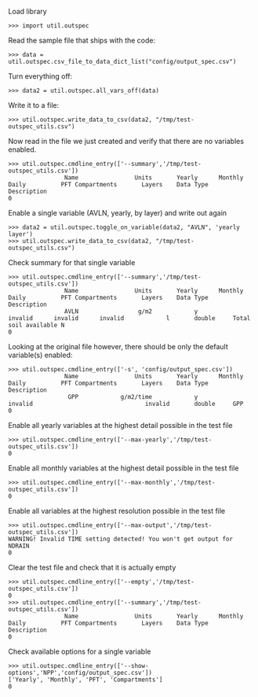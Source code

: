 Load library

    >>> import util.outspec

Read the sample file that ships with the code:

    >>> data = util.outspec.csv_file_to_data_dict_list("config/output_spec.csv")

Turn everything off:

    >>> data2 = util.outspec.all_vars_off(data)

Write it to a file:

    >>> util.outspec.write_data_to_csv(data2, "/tmp/test-outspec_utils.csv")

Now read in the file we just created and verify that there are no variables
enabled.

    >>> util.outspec.cmdline_entry(['--summary','/tmp/test-outspec_utils.csv'])
                    Name                Units       Yearly      Monthly        Daily          PFT Compartments       Layers    Data Type     Description
    0

Enable a single variable (AVLN, yearly, by layer) and write out again

    >>> data2 = util.outspec.toggle_on_variable(data2, "AVLN", 'yearly layer')
    >>> util.outspec.write_data_to_csv(data2, "/tmp/test-outspec_utils.csv")

Check summary for that single variable

    >>> util.outspec.cmdline_entry(['--summary','/tmp/test-outspec_utils.csv'])
                    Name                Units       Yearly      Monthly        Daily          PFT Compartments       Layers    Data Type     Description
                    AVLN                 g/m2            y                   invalid      invalid      invalid            l       double     Total soil available N
    0

Looking at the original file however, there should be only the default variable(s) enabled:

    >>> util.outspec.cmdline_entry(['-s', 'config/output_spec.csv'])
                    Name                Units       Yearly      Monthly        Daily          PFT Compartments       Layers    Data Type     Description
                     GPP            g/m2/time            y                   invalid                                invalid       double     GPP
    0

Enable all yearly variables at the highest detail possible in the test file

    >>> util.outspec.cmdline_entry(['--max-yearly','/tmp/test-outspec_utils.csv'])
    0

Enable all monthly variables at the highest detail possible in the test file

    >>> util.outspec.cmdline_entry(['--max-monthly','/tmp/test-outspec_utils.csv'])
    0

Enable all variables at the highest resolution possible in the test file

    >>> util.outspec.cmdline_entry(['--max-output','/tmp/test-outspec_utils.csv'])
    WARNING! Invalid TIME setting detected! You won't get output for NDRAIN
    0

Clear the test file and check that it is actually empty

    >>> util.outspec.cmdline_entry(['--empty','/tmp/test-outspec_utils.csv'])
    0
    >>> util.outspec.cmdline_entry(['--summary','/tmp/test-outspec_utils.csv'])
                    Name                Units       Yearly      Monthly        Daily          PFT Compartments       Layers    Data Type     Description
    0

Check available options for a single variable

    >>> util.outspec.cmdline_entry(['--show-options','NPP','config/output_spec.csv'])
    ['Yearly', 'Monthly', 'PFT', 'Compartments']
    0
